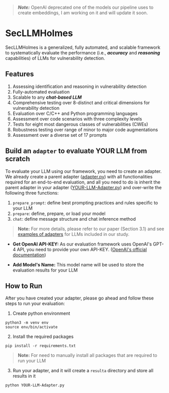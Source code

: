 > ***Note:*** OpenAI deprecated one of the models our pipeline uses to create embeddings, I am working on it and will update it soon.

# SecLLMHolmes

SecLLMHolmes is a generalized, fully automated, and scalable framework to systematically evaluate the performance (i.e., ***accuracy*** and ***reasoning*** capabilities) of LLMs for vulnerability detection.

## Features
1. Assessing identification and reasoning in vulnerability detection
2. Fully-automated evaluation
3. Scalable to any ***chat-based LLM***
4. Comprehensive testing over 8-distinct and critical dimensions for vulnerability detection
5. Evaluation over C/C++ and Python programming languages
6. Assessment over code scenarios with three complexity levels
7. Tests for eight most dangerous classes of vulnerabilities (CWEs)
8. Robustness testing over range of minor to major code augmentations
9. Assessment over a diverse set of 17 prompts

## Build an `adapter` to evaluate YOUR LLM from scratch
To evaluate your LLM using our framework, you need to create an adapter. We already create a parent adapter ([adapter.py](https://github.com/saadullah01/SecLLMHolmes/blob/main/adapter.py)) with all functionalities required for an end-to-end evaluation, and all you need to do is inherit the parent adapter in your adapter ([YOUR-LLM-Adapter.py](https://github.com/saadullah01/SecLLMHolmes/blob/main/YOUR-LLM-adapter.py)) and over-write the following three functions:

1. `prepare_prompt`: define best prompting practices and rules specific to your LLM
2. `prepare`: define, prepare, or load your model
3. `chat`: define message structure and chat inference method

> **Note:** For more details, please refer to our paper (Section 3.1) and see [examples of adapters](https://github.com/saadullah01/SecLLMHolmes/tree/main/adapter-examples) for LLMs included in our study.

* **Get OpenAI API-KEY:** As our evaluation framework uses OpenAI's GPT-4 API, you need to provide your own API-KEY. ([OpenAI's official documentation](https://platform.openai.com/docs/quickstart/step-2-set-up-your-api-key))

* **Add Model's Name:** This model name will be used to store the evaluation results for your LLM

## How to Run
After you have created your adapter, please go ahead and follow these steps to run your evaluation:

1. Create python environment
```
python3 -m venv env
source env/bin/activate
```
2. Install the required packages
```
pip install -r requirements.txt
```
> **Note:** For need to manually install all packages that are required to run your LLM
3. Run your adapter, and it will create a `resulta` directory and store all results in it
```
python YOUR-LLM-Adapter.py
```
